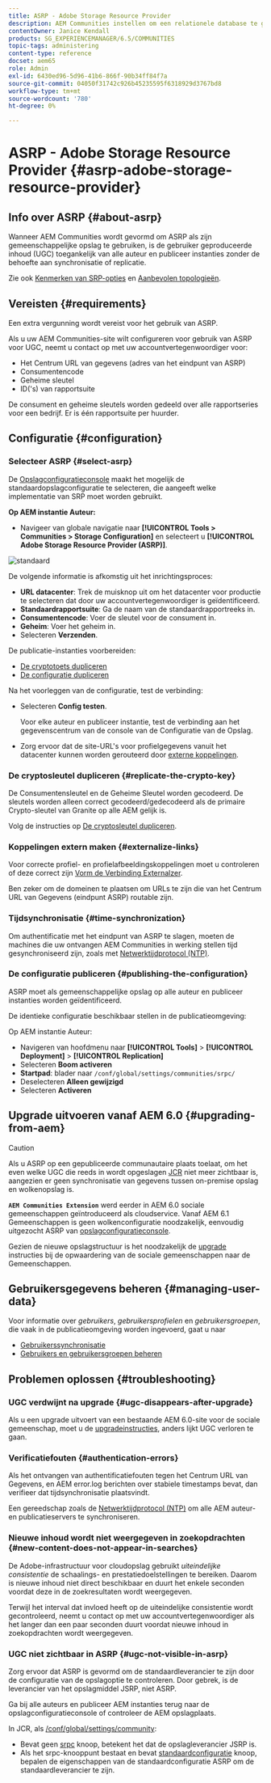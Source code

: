 ```yaml
---
title: ASRP - Adobe Storage Resource Provider
description: AEM Communities instellen om een relationele database te gebruiken als de algemene opslag
contentOwner: Janice Kendall
products: SG_EXPERIENCEMANAGER/6.5/COMMUNITIES
topic-tags: administering
content-type: reference
docset: aem65
role: Admin
exl-id: 6430ed96-5d96-41b6-866f-90b34ff84f7a
source-git-commit: 04050f31742c926b45235595f6318929d3767bd8
workflow-type: tm+mt
source-wordcount: '780'
ht-degree: 0%

---
```


# ASRP - Adobe Storage Resource Provider {#asrp-adobe-storage-resource-provider}

## Info over ASRP {#about-asrp}

Wanneer AEM Communities wordt gevormd om ASRP als zijn gemeenschappelijke opslag te gebruiken, is de gebruiker geproduceerde inhoud (UGC) toegankelijk van alle auteur en publiceer instanties zonder de behoefte aan synchronisatie of replicatie.

Zie ook [Kenmerken van SRP-opties](/help/communities/working-with-srp.md#characteristics-of-srp-options) en [Aanbevolen topologieën](/help/communities/topologies.md).

## Vereisten {#requirements}

Een extra vergunning wordt vereist voor het gebruik van ASRP.

Als u uw AEM Communities-site wilt configureren voor gebruik van ASRP voor UGC, neemt u contact op met uw accountvertegenwoordiger voor:

* Het Centrum URL van gegevens (adres van het eindpunt van ASRP)
* Consumentencode
* Geheime sleutel
* ID(&#39;s) van rapportsuite

De consument en geheime sleutels worden gedeeld over alle rapportseries voor een bedrijf. Er is één rapportsuite per huurder.

## Configuratie {#configuration}

### Selecteer ASRP {#select-asrp}

De [Opslagconfiguratieconsole](/help/communities/srp-config.md) maakt het mogelijk de standaardopslagconfiguratie te selecteren, die aangeeft welke implementatie van SRP moet worden gebruikt.

**Op AEM instantie Auteur:**

* Navigeer van globale navigatie naar **[!UICONTROL Tools > Communities > Storage Configuration]** en selecteert u **[!UICONTROL Adobe Storage Resource Provider (ASRP)]**.

![standaard](assets/asrp-default.png)

De volgende informatie is afkomstig uit het inrichtingsproces:

* **URL datacenter**: Trek de muisknop uit om het datacenter voor productie te selecteren dat door uw accountvertegenwoordiger is geïdentificeerd.
* **Standaardrapportsuite**: Ga de naam van de standaardrapportreeks in.
* **Consumentencode**: Voer de sleutel voor de consument in.
* **Geheim**: Voer het geheim in.
* Selecteren **Verzenden**.

De publicatie-instanties voorbereiden:

* [De cryptotoets dupliceren](#replicate-the-crypto-key)
* [De configuratie dupliceren](#publishing-the-configuration)

Na het voorleggen van de configuratie, test de verbinding:

* Selecteren **Config testen**.

  Voor elke auteur en publiceer instantie, test de verbinding aan het gegevenscentrum van de console van de Configuratie van de Opslag.

* Zorg ervoor dat de site-URL&#39;s voor profielgegevens vanuit het datacenter kunnen worden gerouteerd door [externe koppelingen](#externalize-links).

### De cryptosleutel dupliceren {#replicate-the-crypto-key}

De Consumentensleutel en de Geheime Sleutel worden gecodeerd. De sleutels worden alleen correct gecodeerd/gedecodeerd als de primaire Crypto-sleutel van Granite op alle AEM gelijk is.

Volg de instructies op [De cryptosleutel dupliceren](/help/communities/deploy-communities.md#replicate-the-crypto-key).

### Koppelingen extern maken {#externalize-links}

Voor correcte profiel- en profielafbeeldingskoppelingen moet u controleren of deze correct zijn [Vorm de Verbinding Externalzer](/help/sites-developing/externalizer.md).

Ben zeker om de domeinen te plaatsen om URLs te zijn die van het Centrum URL van Gegevens (eindpunt ASRP) routable zijn.

### Tijdsynchronisatie {#time-synchronization}

Om authentificatie met het eindpunt van ASRP te slagen, moeten de machines die uw ontvangen AEM Communities in werking stellen tijd gesynchroniseerd zijn, zoals met [Netwerktijdprotocol (NTP)](https://www.ntp.org/).

### De configuratie publiceren {#publishing-the-configuration}

ASRP moet als gemeenschappelijke opslag op alle auteur en publiceer instanties worden geïdentificeerd.

De identieke configuratie beschikbaar stellen in de publicatieomgeving:

Op AEM instantie Auteur:

* Navigeren van hoofdmenu naar **[!UICONTROL Tools]** > **[!UICONTROL Deployment]** > **[!UICONTROL Replication]**
* Selecteren **Boom activeren**
* **Startpad**: blader naar `/conf/global/settings/communities/srpc/`
* Deselecteren **Alleen gewijzigd**
* Selecteren **Activeren**

## Upgrade uitvoeren vanaf AEM 6.0 {#upgrading-from-aem}

>[!CAUTION]
>
>Als u ASRP op een gepubliceerde communautaire plaats toelaat, om het even welke UGC die reeds in wordt opgeslagen [JCR](/help/communities/jsrp.md) niet meer zichtbaar is, aangezien er geen synchronisatie van gegevens tussen on-premise opslag en wolkenopslag is.

**`AEM Communities Extension`** werd eerder in AEM 6.0 sociale gemeenschappen geïntroduceerd als cloudservice. Vanaf AEM 6.1 Gemeenschappen is geen wolkenconfiguratie noodzakelijk, eenvoudig uitgezocht ASRP van [opslagconfiguratieconsole](/help/communities/srp-config.md).

Gezien de nieuwe opslagstructuur is het noodzakelijk de [upgrade](/help/communities/upgrade.md#adobe-cloud-storage) instructies bij de opwaardering van de sociale gemeenschappen naar de Gemeenschappen.

## Gebruikersgegevens beheren {#managing-user-data}

Voor informatie over *gebruikers*, *gebruikersprofielen* en *gebruikersgroepen*, die vaak in de publicatieomgeving worden ingevoerd, gaat u naar

* [Gebruikerssynchronisatie](/help/communities/sync.md)
* [Gebruikers en gebruikersgroepen beheren](/help/communities/users.md)

## Problemen oplossen {#troubleshooting}

### UGC verdwijnt na upgrade {#ugc-disappears-after-upgrade}

Als u een upgrade uitvoert van een bestaande AEM 6.0-site voor de sociale gemeenschap, moet u de [upgradeinstructies](/help/communities/upgrade.md#adobe-cloud-storage), anders lijkt UGC verloren te gaan.

### Verificatiefouten {#authentication-errors}

Als het ontvangen van authentificatiefouten tegen het Centrum URL van Gegevens, en AEM error.log berichten over stabiele timestamps bevat, dan verifieer dat tijdsynchronisatie plaatsvindt.

Een gereedschap zoals de [Netwerktijdprotocol (NTP)](https://www.ntp.org/) om alle AEM auteur- en publicatieservers te synchroniseren.

### Nieuwe inhoud wordt niet weergegeven in zoekopdrachten {#new-content-does-not-appear-in-searches}

De Adobe-infrastructuur voor cloudopslag gebruikt *uiteindelijke consistentie* de schaalings- en prestatiedoelstellingen te bereiken. Daarom is nieuwe inhoud niet direct beschikbaar en duurt het enkele seconden voordat deze in de zoekresultaten wordt weergegeven.

Terwijl het interval dat invloed heeft op de uiteindelijke consistentie wordt gecontroleerd, neemt u contact op met uw accountvertegenwoordiger als het langer dan een paar seconden duurt voordat nieuwe inhoud in zoekopdrachten wordt weergegeven.

### UGC niet zichtbaar in ASRP {#ugc-not-visible-in-asrp}

Zorg ervoor dat ASRP is gevormd om de standaardleverancier te zijn door de configuratie van de opslagoptie te controleren. Door gebrek, is de leverancier van het opslagmiddel JSRP, niet ASRP.

Ga bij alle auteurs en publiceer AEM instanties terug naar de opslagconfiguratieconsole of controleer de AEM opslagplaats.

In JCR, als [/conf/global/settings/community](https://localhost:4502/crx/de/index.jsp#/etc/socialconfig/):

* Bevat geen [srpc](https://localhost:4502/crx/de/index.jsp#/conf/global/settings/communities/srp) knoop, betekent het dat de opslagleverancier JSRP is.
* Als het srpc-knooppunt bestaat en bevat [standaardconfiguratie](https://localhost:4502/crx/de/index.jsp#/conf/global/settings/communities/srp/defaultconfiguration) knoop, bepalen de eigenschappen van de standaardconfiguratie ASRP om de standaardleverancier te zijn.
